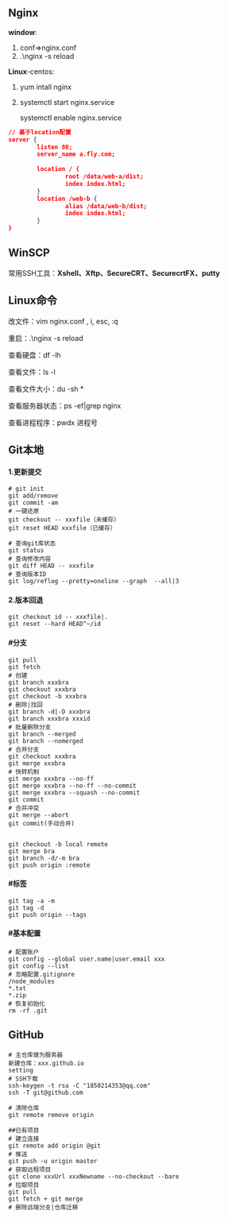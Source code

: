 ## Nginx

**window**:

1. conf=>nginx.conf
2. .\nginx -s reload

**Linux**-centos:

1. yum intall nginx

2. systemctl start nginx.service

   systemctl enable nginx.service

~~~json
// 基于location配置
server {
        listen 80;
        server_name a.fly.com;
        
    	location / { 
                root /data/web-a/dist;
                index index.html;
        }
        location /web-b { 
                alias /data/web-b/dist;
                index index.html;
        }
}
~~~

## WinSCP

常用SSH工具：**Xshell、Xftp、SecureCRT、SecurecrtFX、putty**

## Linux命令

改文件：vim nginx.conf , i, esc, :q

重启：.\nginx -s reload

查看硬盘：df -lh

查看文件：ls -l

查看文件大小：du -sh *

查看服务器状态：ps -ef|grep nginx

查看进程程序：pwdx 进程号

## Git本地

#### 1.更新提交

~~~shell
# git init
git add/remove
git commit -am
# 一键还原
git checkout -- xxxfile（未缓存）
git reset HEAD xxxfile（已缓存）
~~~

~~~shell
# 查询git库状态
git status
# 查询修改内容
git diff HEAD -- xxxfile
# 查询版本ID
git log/reflog --pretty=oneline --graph  --all|3
~~~

#### 2.版本回退

~~~shell
git checkout id -- xxxfile|.
git reset --hard HEAD^~/id
~~~

#### #分支

~~~shell
git pull
git fetch
# 创建
git branch xxxbra
git checkout xxxbra
git checkout -b xxxbra
# 删除|找回
git branch -d|-D xxxbra
git branch xxxbra xxxid
# 批量删除分支
git branch --merged
git branch --nomerged
# 合并分支
git checkout xxxbra
git merge xxxbra
# 快转机制
git merge xxxbra --no-ff
git merge xxxbra --no-ff --no-commit
git merge xxxbra --squash --no-commit
git commit
# 合并冲突
git merge --abort
git commit(手动合并)


git checkout -b local remote
git merge bra
git branch -d/-m bra
git push origin :remote
~~~

#### #标签

~~~shell
git tag -a -m
git tag -d
git push origin --tags
~~~

#### #基本配置

~~~shell
# 配置账户
git config --global user.name|user.email xxx
git config --list
# 忽略配置.gitignore
/node_modules
*.txt
*.zip
# 恢复初始化
rm -rf .git
~~~

## GitHub

~~~shell
# 主仓库做为服务器
新建仓库：xxx.github.io
setting 
# SSH下载
ssh-keygen -t rsa -C "1850214353@qq.com"
ssh -T git@github.com

# 清除仓库
git remote remove origin

##已有项目
# 建立连接
git remote add origin @git
# 推送
git push -u origin master
# 获取远程项目
git clone xxxUrl xxxNewname --no-checkout --bare
# 拉取项目
git pull
git fetch + git merge
# 删除远端分支|仓库迁移
~~~

